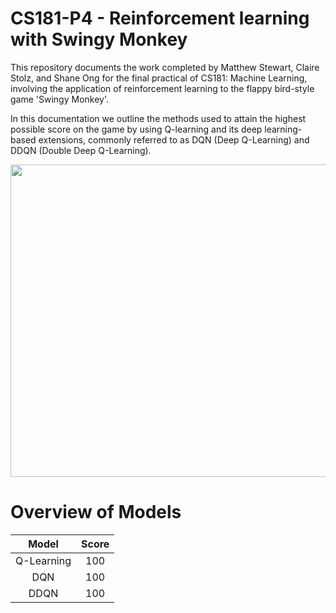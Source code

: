 # CS181-P4 - Reinforcement learning with Swingy Monkey

This repository documents the work completed by Matthew Stewart, Claire Stolz, and Shane Ong for the final practical of CS181: Machine Learning, involving the application of reinforcement learning to the flappy bird-style game 'Swingy Monkey'.

In this documentation we outline the methods used to attain the highest possible score on the game by using Q-learning and its deep learning-based extensions, commonly referred to as DQN (Deep Q-Learning) and DDQN (Double Deep Q-Learning).

<p align="center">
  <img width="700" height="500" src="https://github.com/mrdragonbear/CS181-P4/blob/master/Swingy_Monkey.png">
</p>



# Overview of Models
  
Model | Score
:------------: | :-------------:
Q-Learning | 100
DQN | 100
DDQN | 100
